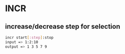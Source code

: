 # INCR

##  increase/decrease step for selection 
```bash
incr start[:step]:stop
input => 1:2:10  
output => 1 3 5 7 9 

```
